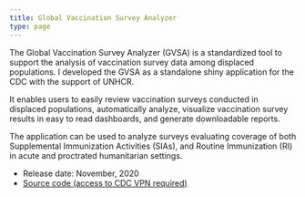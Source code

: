 ```yaml
---
title: Global Vaccination Survey Analyzer
type: page
---
```



The Global Vaccination Survey Analyzer (GVSA) is a standardized tool to support the analysis of vaccination survey data among displaced populations. I developed the GVSA as a standalone shiny application for the CDC with the support of UNHCR. 

It enables users to easily review vaccination surveys conducted in displaced populations, automatically analyze, visualize vaccination survey results in easy to read dashboards, and generate downloadable reports.

The application can be used to analyze surveys evaluating coverage of both Supplemental Immunization Activities (SIAs), and Routine Immunization (RI) in acute and proctrated humanitarian settings.

* Release date: November, 2020
* [Source code (access to CDC VPN required)](https://git.cdc.gov/poj2/gvsa)
